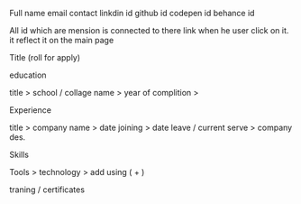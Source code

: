 Full name 
email 
contact 
linkdin id
github id 
codepen id
behance id 

All id which are mension is connected to there link when he user click on it. it reflect it on the main page


Title (roll for apply)


education 

title > school / collage name > year of complition > 


Experience

title >  company name > date joining > date leave / current serve > company des. 


Skills 

Tools > technology > add using ( + )



traning / certificates